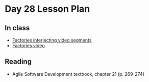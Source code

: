 # Day 28 Lesson Plan

## In class

- [Factories interjecting video segments](../activities/activity14-1factories.md)
- [Factories video](../videos/24-factories.md)

## Reading

- Agile Software Development textbook, chapter 21 (p. 269-274)
